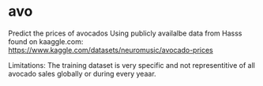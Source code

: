 # avo
Predict the prices of avocados
Using publicly availalbe data from Hasss found on kaaggle.com:
  https://www.kaggle.com/datasets/neuromusic/avocado-prices
  
 Limitations:
 The training dataset is very specific and not representitive of all avocado sales globally or during every yeaar.
  
